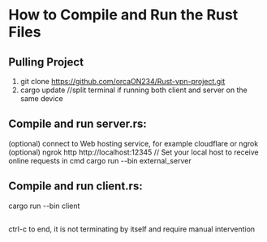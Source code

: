 # How to Compile and Run the Rust Files

## Pulling Project
1. git clone https://github.com/orcaON234/Rust-vpn-project.git
2. cargo update
//split terminal if running both client and server on the same device
## Compile and run server.rs:
(optional) connect to Web hosting service, for example cloudflare or ngrok
(optional) ngrok http http://localhost:12345 // Set your local host to receive online requests in cmd
cargo run --bin external_server

## Compile and run client.rs:
cargo run --bin client

##
ctrl-c to end, it is not terminating by itself and require manual intervention
